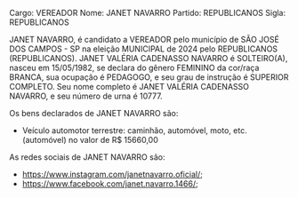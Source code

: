 Cargo: VEREADOR
Nome: JANET NAVARRO
Partido: REPUBLICANOS
Sigla: REPUBLICANOS

JANET NAVARRO, é candidato a VEREADOR pelo município de SÃO JOSÉ DOS CAMPOS - SP na eleição MUNICIPAL de 2024 pelo REPUBLICANOS (REPUBLICANOS).
JANET VALÉRIA CADENASSO NAVARRO é SOLTEIRO(A), nasceu em 15/05/1982, se declara do gênero FEMININO da cor/raça BRANCA, sua ocupação é PEDAGOGO, e seu grau de instrução é SUPERIOR COMPLETO.
Seu nome completo é JANET VALÉRIA CADENASSO NAVARRO, e seu número de urna é 10777.

Os bens declarados de JANET NAVARRO são: 
- Veículo automotor terrestre: caminhão, automóvel, moto, etc. (automóvel) no valor de R$ 15660,00

As redes sociais de JANET NAVARRO são:
- https://www.instagram.com/janetnavarro.oficial/;
- https://www.facebook.com/janet.navarro.1466/;